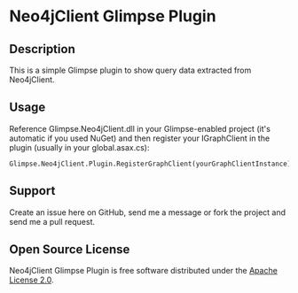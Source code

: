 Neo4jClient Glimpse Plugin
============================

Description
-----------

This is a simple Glimpse plugin to show query data extracted from Neo4jClient.

Usage
-----

Reference Glimpse.Neo4jClient.dll in your Glimpse-enabled project (it's automatic if you used NuGet) and then register your IGraphClient in the plugin (usually in your global.asax.cs):

```
Glimpse.Neo4jClient.Plugin.RegisterGraphClient(yourGraphClientInstance);
```

Support
-------

Create an issue here on GitHub, send me a message or fork the project and send me a pull request.

Open Source License
-------------------

Neo4jClient Glimpse Plugin is free software distributed under the [Apache License 2.0](http://www.apache.org/licenses/LICENSE-2.0).